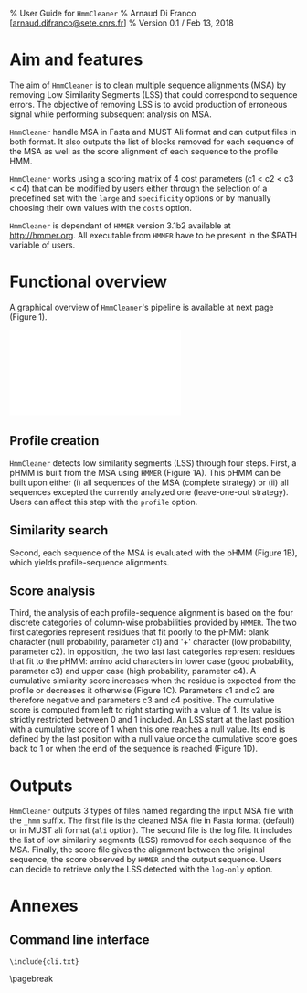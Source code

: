 % User Guide for `HmmCleaner`
% Arnaud Di Franco [<arnaud.difranco@sete.cnrs.fr>]
% Version 0.1 / Feb 13, 2018

# Aim and features

The aim of `HmmCleaner` is to clean multiple sequence alignments (MSA) by removing Low Similarity Segments (LSS) that could correspond to sequence errors. The objective of removing LSS is to avoid production of erroneous signal while performing subsequent analysis on MSA.

`HmmCleaner` handle MSA in Fasta and MUST Ali format and can output files in both format. It also outputs the list of blocks removed for each sequence of the MSA as well as the score alignment of each sequence to the profile HMM.

`HmmCleaner` works using a scoring matrix of 4 cost parameters (c1 < c2 < c3 < c4) that can be modified by users either through the selection of a predefined set with the `large` and `specificity` options or by manually choosing their own values with the `costs` option.

`HmmCleaner` is dependant of `HMMER` version 3.1b2 available at http://hmmer.org. All executable from `HMMER` have to be present in the $PATH variable of users.

# Functional overview

A graphical overview of `HmmCleaner`'s pipeline is available at next page (Figure 1).

![Overview of `HmmCleaner`'s pipeline (see text for details).](hmmcleaner-scheme.pdf)

## Profile creation

`HmmCleaner` detects low similarity segments (LSS) through four steps. First, a pHMM is built from the MSA using `HMMER` (Figure 1A). This pHMM can be built upon either (i) all sequences of the MSA (complete strategy) or (ii) all sequences excepted the currently analyzed one (leave-one-out strategy). Users can affect this step with the `profile` option.

## Similarity search
Second, each sequence of the MSA is evaluated with the pHMM (Figure 1B), which yields profile-sequence alignments.

## Score analysis
Third, the analysis of each profile-sequence alignment is based on the four discrete categories of column-wise probabilities provided by `HMMER`. The two first categories represent residues that fit poorly to the pHMM: blank character (null probability, parameter c1) and '+' character (low probability, parameter c2). In opposition, the two last last categories represent residues that fit to the pHMM: amino acid characters in lower case (good probability, parameter c3) and upper case (high probability, parameter c4). A cumulative similarity score increases when the residue is expected from the profile or decreases it otherwise (Figure 1C). Parameters c1 and c2 are therefore negative and parameters c3 and c4 positive. The cumulative score is computed from left to right starting with a value of 1. Its value is strictly restricted between 0 and 1 included. An LSS start at the last position with a cumulative score of 1 when this one reaches a null value. Its end is defined by the last position with a null value once the cumulative score goes back to 1 or when the end of the sequence is reached (Figure 1D).

# Outputs

`HmmCleaner` outputs 3 types of files named regarding the input MSA file with the `_hmm` suffix. The first file is the cleaned MSA file in Fasta format (default) or in MUST ali format (`ali` option). The second file is the log file. It includes the list of low similariry segments (LSS) removed for each sequence of the MSA. Finally, the score file gives the alignment between the original sequence, the score observed by `HMMER` and the output sequence. Users can decide to retrieve only the LSS detected with the `log-only` option.


# Annexes

## Command line interface

```none
\include{cli.txt}
```
\pagebreak
